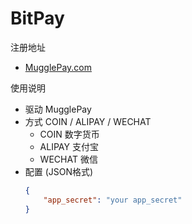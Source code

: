
# BitPay

注册地址 
 * [MugglePay.com](https://merchants.mugglepay.com/user/register?ref=MP8E0ED1D96500)
 
使用说明
 * 驱动 MugglePay 
 * 方式 COIN / ALIPAY / WECHAT
   - COIN 数字货币
   - ALIPAY 支付宝
   - WECHAT 微信
 * 配置 (JSON格式)
    ```json
    {
        "app_secret": "your app_secret"
    }
    ```
